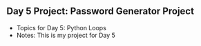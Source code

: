## Day 5 Project: Password Generator Project
- Topics for Day 5: Python Loops
- Notes: This is my project for Day 5
